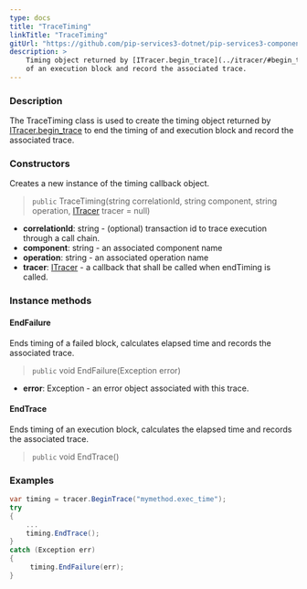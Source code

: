 ```yaml
---
type: docs
title: "TraceTiming"
linkTitle: "TraceTiming"
gitUrl: "https://github.com/pip-services3-dotnet/pip-services3-components-dotnet"
description: >
    Timing object returned by [ITracer.begin_trace](../itracer/#begin_trace) to end the timing
    of an execution block and record the associated trace.
---
```


### Description

The TraceTiming class is used to create the timing object returned by [ITracer.begin_trace](../itracer/#begin_trace) to end the timing of and execution block and record the associated trace.

### Constructors
Creates a new instance of the timing callback object.

> `public` TraceTiming(string correlationId, string component, string operation, [ITracer](../itracer) tracer = null)

- **correlationId**: string - (optional) transaction id to trace execution through a call chain.
- **component**: string - an associated component name
- **operation**: string - an associated operation name
- **tracer**: [ITracer](../itracer) - a callback that shall be called when endTiming is called.


### Instance methods

#### EndFailure
Ends timing of a failed block, calculates elapsed time
and records the associated trace.

> `public` void EndFailure(Exception error)

- **error**: Exception - an error object associated with this trace.


#### EndTrace
Ends timing of an execution block, calculates the elapsed time
and records the associated trace.

> `public` void EndTrace()
 
### Examples

```cs
var timing = tracer.BeginTrace("mymethod.exec_time");
try 
{
    ...
    timing.EndTrace();
} 
catch (Exception err)
{
     timing.EndFailure(err);
}
```
